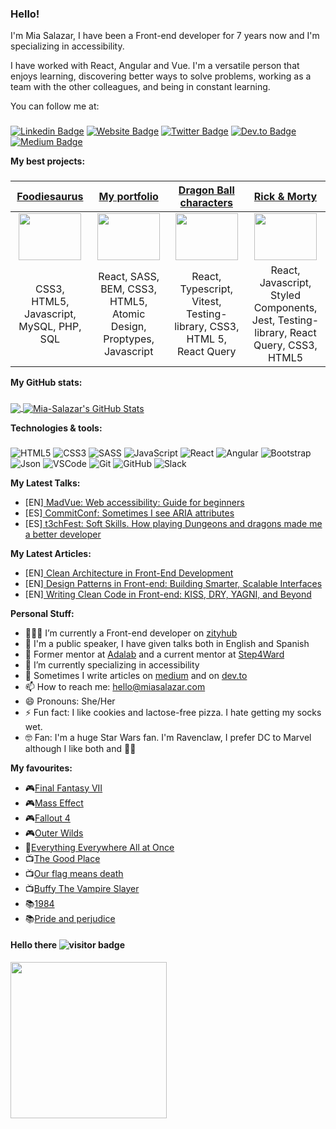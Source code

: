### Hello!
I'm Mia Salazar, I have been a Front-end developer for 7 years now and I'm specializing in accessibility.

I have worked with React, Angular and Vue. I'm a versatile person that enjoys learning, discovering better ways to solve problems, working as a team with the other colleagues, and being in constant learning.

You can follow me at:
###
[![Linkedin Badge](https://img.shields.io/badge/-LinkedIn-0e76a8?style=flat-square&logo=Linkedin&logoColor=white)](https://www.linkedin.com/in/miasalazar/)
[![Website Badge](https://img.shields.io/badge/Website-3b5998?style=flat-square&logo=google-chrome&logoColor=white)](https://miasalazar.com)
[![Twitter Badge](https://img.shields.io/badge/-Twitter-00acee?style=flat-square&logo=Twitter&logoColor=white)](https://x.com/miadeveloper)
[![Dev.to Badge](https://img.shields.io/badge/devto-%2312100E.svg?&style=for-square&logo=medium&logoColor=white)](https://dev.to/miasalazar)
[![Medium Badge](https://img.shields.io/badge/medium-%2312100E.svg?&style=for-square&logo=medium&logoColor=white)](https://marasalazar.medium.com/)

**My best projects:**
###
  
| <a href="https://youtu.be/6OjCFya3QRg" target="_blank">**Foodiesaurus**</a>| <a href="https://github.com/Mia-Salazar/cookies" target="_blank">**My portfolio**</a> | <a href="https://github.com/Mia-Salazar/dragon-ball-characters" target="_blank">**Dragon Ball characters**</a> | <a href="https://github.com/Mia-Salazar/rickandmorty">**Rick & Morty**</a> |
| :---: | :---: | :---: | :---: |
<img align='center' src="https://thumbs2.imgbox.com/55/77/mnME2TZk_t.png" width="100px"  height='75px'/> |<img align='center' src="https://thumbs2.imgbox.com/af/b1/EUpFHEQC_t.jpg" width="100px"  height='75px'/>  | <img align='center' width="100px" src='https://thumbs2.imgbox.com/b0/d7/1a69Tb92_t.jpg' height='75px'>  | <img align='center' src='https://thumbs2.imgbox.com/c7/ab/TadAsda3_t.jpg' width="100px" height='75px'>
| <span>CSS3, HTML5, Javascript, MySQL, PHP, SQL </span> | <span>React, SASS, BEM,  CSS3, HTML5, Atomic Design, Proptypes, Javascript </span> | <span>React, Typescript, Vitest, Testing-library, CSS3, HTML 5, React Query</span> | <span>React, Javascript, Styled Components, Jest, Testing-library, React Query, CSS3, HTML5</span> 


**My GitHub stats:**
###
<a href="https://github.com/Mia-Salazar/Mia-Salazar">
  <img align="center" src="https://github-readme-stats.vercel.app/api/top-langs/?username=Mia-Salazar&hide=java,html,tex&title_color=ffffff&text_color=c9cacc&icon_color=2bbc8a&bg_color=1d1f21&langs_count=3" />
</a>
<a href="https://github.com/Mia-Salazar/Mia-Salazar">
  <img align="center" src="https://github-readme-stats.vercel.app/api?username=Mia-Salazar&show_icons=true&line_height=27&count_private=true&title_color=ffffff&text_color=c9cacc&icon_color=2bbc8a&bg_color=1d1f21" alt="Mia-Salazar's GitHub Stats" />
</a>

**Technologies & tools:**
###
![HTML5](https://img.shields.io/badge/-HTML5-E34F26?style=plastic&logo=html5&logoColor=white)
![CSS3](https://img.shields.io/badge/-CSS3-1572B6?style=plastic&logo=css3&logoColor=white)
![SASS](https://img.shields.io/badge/-SASS-CC6699?style=plastic&logo=sass&logoColor=white)
![JavaScript](https://img.shields.io/badge/-JavaScript-F7DF1E?style=plastic&logo=JavaScript&logoColor=black)
![React](https://img.shields.io/badge/-React-61DAFB?style=plastic&logo=react&logoColor=white)
![Angular](https://img.shields.io/badge/-Angular-E34F26?style=plastic&logo=angular&logoColor=white)
![Bootstrap](https://img.shields.io/badge/Bootstrap-563D7C?style=plastic&logo=bootstrap&logoColor=white)
![Json](https://img.shields.io/badge/json-5E5C5C?style=plastic&logo=json&logoColor=white)
![VSCode](https://img.shields.io/badge/Visual_Studio_Code-0078D4?style=plastic&logo=visual%20studio%20code&logoColor=white)
![Git](https://img.shields.io/badge/-Git-F05032?style=plastic&logo=git&logoColor=white)
![GitHub](https://img.shields.io/badge/GitHub-100000?style=plastic&logo=github&logoColor=white)
![Slack](https://img.shields.io/badge/Slack-4A154B?style=plastic&logo=slack&logoColor=white)

**My Latest Talks:**
- [EN][ MadVue: Web accessibility: Guide for beginners](https://madvue.es/agenda)
- [ES][ CommitConf: Sometimes I see ARIA attributes](https://www.youtube.com/watch?v=QzjWU4c9KIwC)
- [ES][ t3chFest: Soft Skills. How playing Dungeons and dragons made me a better developer](https://www.youtube.com/watch?v=dIahxoZCmOw)

**My Latest Articles:**
- [EN][ Clean Architecture in Front-End Development](https://dev.to/miasalazar/clean-architecture-in-front-end-development-523n)
- [EN][ Design Patterns in Front-end: Building Smarter, Scalable Interfaces](https://dev.to/miasalazar/design-patterns-in-front-end-building-smarter-scalable-interfaces-2hne)
- [EN][ Writing Clean Code in Front-end: KISS, DRY, YAGNI, and Beyond](https://dev.to/miasalazar/writing-clean-code-in-front-end-kiss-dry-yaign-and-beyond-54ok)

**Personal Stuff:**
- 👨🏻‍💻 I’m currently a Front-end developer on [zityhub](https://zityhub.com/)
- 🎤 I'm a public speaker, I have given talks both in English and Spanish
- 👯 Former mentor at [Adalab](https://adalab.es/) and a current mentor at [Step4Ward](https://step4ward.notion.site/)
- 🚀 I’m currently specializing in accessibility
- 📝 Sometimes I write articles on [medium](https://marasalazar.medium.com/) and on [dev.to](https://dev.to/miasalazar)
- 📫 How to reach me: hello@miasalazar.com
- 😄 Pronouns: She/Her
- ⚡ Fun fact: I like cookies and lactose-free pizza. I hate getting my socks wet.
- 🤓 Fan: I'm a huge Star Wars fan. I'm Ravenclaw, I prefer DC to Marvel although I like both and 🖖🏻

**My favourites:**
- 🎮[Final Fantasy VII](https://store.steampowered.com/app/39140/FINAL_FANTASY_VII/)
- 🎮[Mass Effect](https://store.steampowered.com/app/1328670/Mass_Effect_Legendary_Edition/)
- 🎮[Fallout 4](https://store.steampowered.com/agecheck/app/377160/?l=spanish)
- 🎮[Outer Wilds](https://store.steampowered.com/app/753640/Outer_Wilds/)
- 🎥[Everything Everywhere All at Once](https://www.imdb.com/title/tt6710474)
- 📺[The Good Place](https://www.imdb.com/title/tt4955642/)
- 📺[Our flag means death](https://www.imdb.com/title/tt11000902/)
- 📺[Buffy The Vampire Slayer](https://www.imdb.com/title/tt0118276/)
- 📚[1984](https://www.goodreads.com/book/show/40961427-1984)
- 📚[Pride and perjudice](https://www.goodreads.com/book/show/1885.Pride_and_Prejudice)

#### Hello there ![visitor badge](https://visitor-badge.glitch.me/badge?page_id=Mia-Salazar.visitor-badge&left_color=black&right_color=green) 
<img src="https://media.giphy.com/media/3ornk57KwDXf81rjWM/giphy.gif" width="250px">
